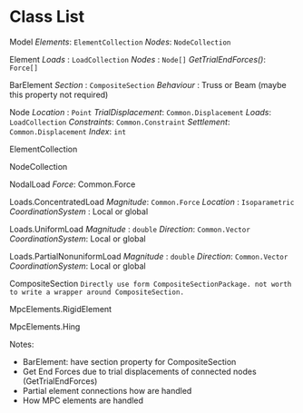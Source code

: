Class List
=====

Model
	*Elements*: `ElementCollection`
	*Nodes*: `NodeCollection`
	

Element
	*Loads* : `LoadCollection`
	*Nodes* : `Node[]`
	*GetTrialEndForces()*: `Force[]`
	
BarElement
	*Section* : `CompositeSection`
	*Behaviour* : Truss or Beam (maybe this property not required)
	
Node
	*Location* : `Point`
	*TrialDisplacement*: `Common.Displacement`
	*Loads*: `LoadCollection`
	*Constraints*: `Common.Constraint`
	*Settlement*: `Common.Displacement`
	*Index*: `int`

ElementCollection

NodeCollection

NodalLoad
	*Force*: Common.Force
	
Loads.ConcentratedLoad
	*Magnitude*: `Common.Force`
	*Location* : `Isoparametric`
	*CoordinationSystem* : Local or global
	
Loads.UniformLoad
	*Magnitude* : `double`
	*Direction*: `Common.Vector`
	*CoordinationSystem*: Local or global
	
Loads.PartialNonuniformLoad
	*Magnitude* : `double`
	*Direction*: `Common.Vector`
	*CoordinationSystem*: Local or global
	
CompositeSection
	`Directly use form CompositeSectionPackage. not worth to write a wrapper around CompositeSection.`
	
MpcElements.RigidElement

MpcElements.Hing


Notes:
- BarElement: have section property for CompositeSection
- Get End Forces due to trial displacements of connected nodes (GetTrialEndForces)
- Partial element connections how are handled
- How MPC elements are handled

